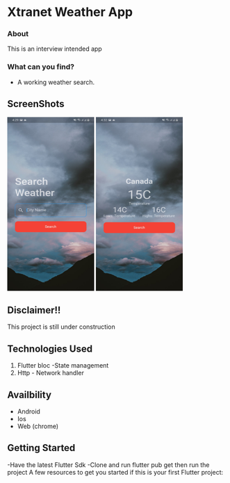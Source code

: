 # Xtranet Weather App
### About
 This is an interview intended app

### What can you find?
 - A working weather search.

## ScreenShots
<img src="./android/app/src/main/res/drawable/one.jpg" width="200" height="400">                             <img src="./android/app/src/main/res/drawable/two.jpg" width="200" height="400">

## Disclaimer!!
This project is still under construction

## Technologies Used
1. Flutter bloc -State management
2. Http - Network handler

## Availbility
- Android
- Ios
- Web (chrome)

## Getting Started
-Have the latest Flutter Sdk
-Clone and run flutter pub get then run the project
A few resources to get you started if this is your first Flutter project:


